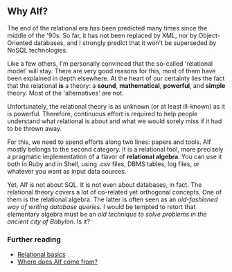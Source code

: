 ## Why Alf?

The end of the relational era has been predicted many times since the middle of the '90s. So far, it has not been replaced by XML, nor by Object-Oriented databases, and I strongly predict that it won't be superseded by NoSQL technologies. 

Like a few others, I'm personally convinced that the so-called 'relational model' will stay. There are very good reasons for this, most of them have been explained in depth elsewhere. At the heart of our certainty lies the fact that the relational **is** a theory: a **sound**, **mathematical**, **powerful**, and **simple** theory. Most of the 'alternatives' are not.

Unfortunately, the relational theory is as unknown (or at least ill-known) as it is powerful. Therefore, continuous effort is required to help people understand what relational is about and what we would sorely miss if it had to be thrown away.

For this, we need to spend efforts along two lines: papers and tools. Alf mostly belongs to the second category. It is a relational tool, more precisely a pragmatic implementation of a flavor of **relational algebra**. You can use it both in Ruby and in Shell, using .csv files, DBMS tables, log files, or whatever you want as input data sources.

Yet, Alf is not about SQL. It is not even about databases, in fact. The relational theory covers a lot of co-related yet orthogonal concepts. One of them is the relational algebra. The latter is often seen as an _old-fashioned way of writing database queries_. I would be tempted to retort that elementary algebra must be an _old technique to solve problems in the ancient city of Babylon_. Is it?

### Further reading

* [Relational basics](overview/relational-basics.html)
* [Where does Alf come from?](overview/where-does-alf-come-from.html)
